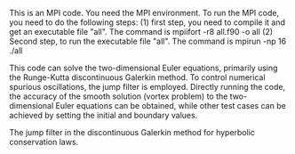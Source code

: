 This is an MPI code. You need the MPI environment. 
To run the MPI code, you need to do the following steps: 
(1) first step, you need to compile it and get an executable file "all".  The command is mpiifort -r8 all.f90 -o all
(2) Second step, to run the executable file "all".  The command is mpirun -np 16 ./all 

This code can solve the two-dimensional Euler equations, primarily using the Runge-Kutta discontinuous Galerkin method. To control numerical spurious oscillations, the jump filter is employed. 
Directly running the code, the accuracy of the smooth solution (vortex problem) to the two-dimensional Euler equations can be obtained, while other test cases can be achieved by setting the initial and boundary values.

The jump filter in the discontinuous Galerkin method for hyperbolic conservation laws.

